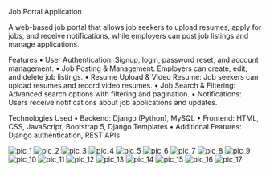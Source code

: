 Job Portal Application

A web-based job portal that allows job seekers to upload resumes, apply for jobs, and receive notifications, while employers can post job listings and manage applications.

Features
	•	User Authentication: Signup, login, password reset, and account management.
	•	Job Posting & Management: Employers can create, edit, and delete job listings.
	•	Resume Upload & Video Resume: Job seekers can upload resumes and record video resumes.
	•	Job Search & Filtering: Advanced search options with filtering and pagination.
	•	Notifications: Users receive notifications about job applications and updates.

Technologies Used
	•	Backend: Django (Python), MySQL
	•	Frontend: HTML, CSS, JavaScript, Bootstrap 5, Django Templates
	•	Additional Features: Django authentication, REST APIs
 
![pic_1](https://github.com/user-attachments/assets/56430ca5-d0ab-4fbe-9027-a8e00fe8b7d7)
![pic_2](https://github.com/user-attachments/assets/b001dc54-7698-43ca-abbc-1c73b9f2763b)
![pic_3](https://github.com/user-attachments/assets/f784f248-d19b-47df-a10a-aef88b7d238c)
![pic_4](https://github.com/user-attachments/assets/be254aa6-2eb1-4ee1-be7e-f49dea83c4d5)
![pic_5](https://github.com/user-attachments/assets/f51cc70b-19c8-4f9b-945a-648085e14cf3)
![pic_6](https://github.com/user-attachments/assets/c2a4b8ea-3c79-4d05-ae33-d8778fea48c1)
![pic_7](https://github.com/user-attachments/assets/8dbb5486-dea8-4492-9ab4-531ad1cb1926)
![pic_8](https://github.com/user-attachments/assets/3d58d61b-050b-4dc2-acf5-a76bfada16ec)
![pic_9](https://github.com/user-attachments/assets/03ebf5bc-2bff-4841-bd91-3397d6b7456a)
![pic_10](https://github.com/user-attachments/assets/2738f749-08be-4302-90ee-85c84274e9a7)
![pic_11](https://github.com/user-attachments/assets/fdc96dae-a5d3-422c-97fd-f209bbafbd02)
![pic_12](https://github.com/user-attachments/assets/c2870b9e-2459-400b-8749-6fdfea6bd623)
![pic_13](https://github.com/user-attachments/assets/ec9c0d93-304c-497b-b1b6-b799a9385e5e)
![pic_14](https://github.com/user-attachments/assets/176fc692-f668-4c3e-88fd-4dbe9458a80e)
![pic_15](https://github.com/user-attachments/assets/9e55d6b8-b49b-4ade-8c95-e167d27c37cb)
![pic_16](https://github.com/user-attachments/assets/98d3b691-8e99-4d1a-a47e-9caf74bfaaf8)
![pic_17](https://github.com/user-attachments/assets/b1ed1824-3127-40c0-9c31-e995627d0f76)











